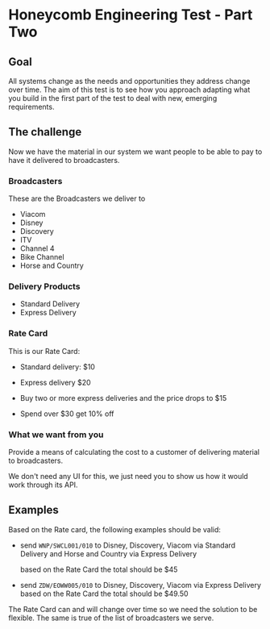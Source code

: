 # Honeycomb Engineering Test - Part Two

## Goal

All systems change as the needs and opportunities they address change over time.
The aim of this test is to see how you approach adapting what you build in the first part of the test to deal with new, emerging requirements.

## The challenge

Now we have the material in our system we want people to be able to pay to have it delivered to broadcasters.

### Broadcasters

These are the Broadcasters we deliver to

* Viacom
* Disney
* Discovery
* ITV
* Channel 4
* Bike Channel
* Horse and Country

### Delivery Products

* Standard Delivery
* Express Delivery

### Rate Card

This is our Rate Card:

* Standard delivery: $10

* Express delivery $20
* Buy two or more express deliveries and the price drops to $15

* Spend over $30 get 10% off

### What we want from you

Provide a means of calculating the cost to a customer of delivering material to broadcasters.

We don't need any UI for this, we just need you to show us how it would work through its API.

## Examples

Based on the Rate card, the following examples should be valid:

* send `WNP/SWCL001/010` to Disney, Discovery, Viacom via Standard Delivery and Horse and Country via Express Delivery

    based on the Rate Card the total should be $45

* send `ZDW/EOWW005/010` to Disney, Discovery, Viacom via Express Delivery
     based on the Rate Card the total should be $49.50

The Rate Card can and will change over time so we need the solution to be flexible.
The same is true of the list of broadcasters we serve.
